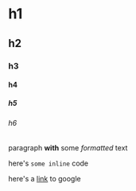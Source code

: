 # h1

## h2

### h3

#### h4

##### h5

###### h6

paragraph **with** some _formatted_ text

here's `some inline` code

here's a [link](https://google.com) to google
